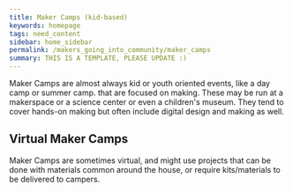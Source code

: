 ```yaml
---
title: Maker Camps (kid-based)
keywords: homepage
tags: need_content
sidebar: home_sidebar
permalink: /makers_going_into_community/maker_camps
summary: THIS IS A TEMPLATE, PLEASE UPDATE :)
---
```


Maker Camps are almost always kid or youth oriented events, like a day camp or summer camp. that are focused on making. These may be run at a makerspace or a science center or even a children's museum. They tend to cover hands-on making but often include digital design and making as well.

## Virtual Maker Camps

Maker Camps are sometimes virtual, and might use projects that can be done with materials common around the house, or require kits/materials to be delivered to campers.



